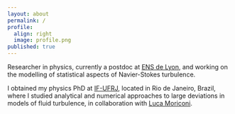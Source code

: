```yaml
---
layout: about
permalink: /
profile:
  align: right
  image: profile.png
published: true
---
```


Researcher in physics, currently a postdoc at [ENS de Lyon][ensphy], and working on the modelling of statistical aspects of Navier-Stokes turbulence.

I obtained my physics PhD at [IF-UFRJ][ufrjfi], located in Rio de Janeiro, Brazil, where I studied analytical and numerical approaches to large deviations in models of fluid turbulence, in collaboration with [Luca Moriconi][lmori].



[ensphy]: http://www.ens-lyon.fr/PHYSIQUE/
[ufrjfi]: https://www.if.ufrj.br/
[lmori]: https://www.if.ufrj.br/~moriconi/hp.html
[lchev]: http://perso.ens-lyon.fr/laurent.chevillard/
